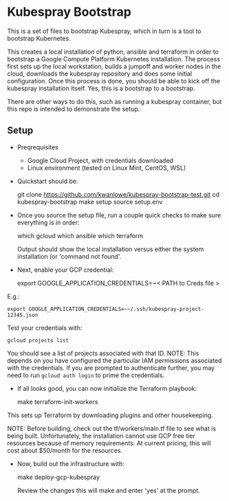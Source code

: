 # Kubespray Bootstrap

This is a set of files to bootstrap Kubespray, which in turn is a tool to bootstrap Kubernetes.

This creates a local installation of python, ansible and terraform in order to bootstrap a 
Google Compute Platform Kubernetes installation. The process first sets up the local workstation,
builds a jumpoff and worker nodes in the cloud, downloads the kubespray repository and does some
initial configuration. Once this process is done, you should be able to kick off the kubespray 
installation itself. Yes, this is a bootstrap to a bootstrap.

There are other ways to do this, such as running a kubespray container, but this repo is intended
to demonstrate the setup.



## Setup

* Preqrequisites

  * Google Cloud Project, with credentials downloaded
  * Linux environment (tested on Linux Mint, CentOS, WSL)


* Quickstart should be:

    git clone https://github.com/kwanlowe/kubespray-bootstrap-test.git
    cd kubespray-bootstrap
    make setup
	source setup.env

* Once you source the setup file, run a couple quick checks to make sure everything is in order:

    which gcloud
	which ansible
	which terraform

  Output should show the local installation versus either the system installation (or 'command not found'.

* Next, enable your GCP credential:

    
    export GOOGLE_APPLICATION_CREDENTIALS=~< PATH to Creds file >

E.g.:


    export GOOGLE_APPLICATION_CREDENTIALS=~~/.ssh/kubespray-project-12345.json

Test your credentials with:

    gcloud projects list

You should see a list of projects associated with that ID. NOTE: This depends on you have configured
the particular IAM permissions associated with the credentials. If you are prompted to authenticate 
further, you may need to run ```gcloud auth login``` to prime the credentials.



* If all looks good, you can now initialize the Terraform playbook:

    make terraform-init-workers

This sets up Terraform by downloading plugins and other housekeeping. 

NOTE: Before building, check out the tf/workers/main.tf file to see what is being built. Unfortunately,
the installation cannot use GCP free tier resources because of memory requirements. At current pricing, 
this will cost about $50/month for the resources. 

* Now, build out the infrastructure with:

    make deploy-gcp-kubespray

  Review the changes this will make and enter 'yes' at the prompt.


